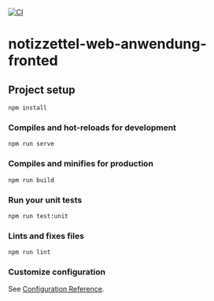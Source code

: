 [![CI](https://github.com/vasilios-k/notizzettel-web-anwendung-fronted/actions/workflows/ci.yml/badge.svg)](https://github.com/vasilios-k/notizzettel-web-anwendung-fronted/actions/workflows/ci.yml)
# notizzettel-web-anwendung-fronted

## Project setup
```
npm install
```

### Compiles and hot-reloads for development
```
npm run serve
```

### Compiles and minifies for production
```
npm run build
```

### Run your unit tests
```
npm run test:unit
```

### Lints and fixes files
```
npm run lint
```

### Customize configuration
See [Configuration Reference](https://cli.vuejs.org/config/).
